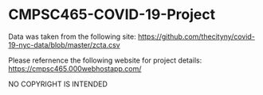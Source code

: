 # CMPSC465-COVID-19-Project

Data was taken from the following site:
https://github.com/thecityny/covid-19-nyc-data/blob/master/zcta.csv

Please refernence the following website for project details:
https://cmpsc465.000webhostapp.com/

NO COPYRIGHT IS INTENDED
